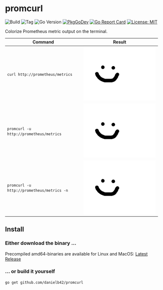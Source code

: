 # promcurl

![Build](https://github.com/danielb42/promcurl/workflows/Create%20Release/badge.svg)
![Tag](https://img.shields.io/github/v/tag/danielb42/promcurl)
![Go Version](https://img.shields.io/github/go-mod/go-version/danielb42/promcurl)
[![PkgGoDev](https://pkg.go.dev/badge/github.com/danielb42/promcurl)](https://pkg.go.dev/github.com/danielb42/promcurl)
[![Go Report Card](https://goreportcard.com/badge/github.com/danielb42/promcurl)](https://goreportcard.com/report/github.com/danielb42/promcurl)
[![License: MIT](https://img.shields.io/badge/License-MIT-green.svg)](https://opensource.org/licenses/MIT)

Colorize Prometheus metric output on the terminal.

| Command | Result |
|-|-|
| `curl http://prometheus/metrics`           | ![screenshot](temp.png) |
| `promcurl -u http://prometheus/metrics`    | ![screenshot](temp.png) |
| `promcurl -u http://prometheus/metrics -n` | ![screenshot](temp.png) |

## Install

### Either download the binary ...

Precompiled amd64-binaries are available for Linux and MacOS: [Latest Release](https://github.com/danielb42/promcurl/releases/latest)

### ... or build it yourself

`go get github.com/danielb42/promcurl`
